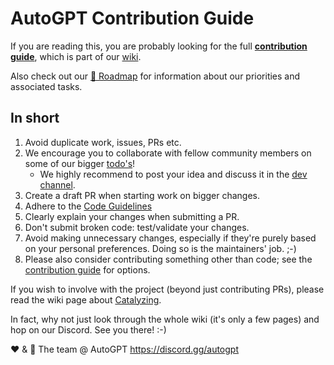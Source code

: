 # AutoGPT Contribution Guide
If you are reading this, you are probably looking for the full **[contribution guide]**,
which is part of our [wiki].

Also check out our [🚀 Roadmap][roadmap] for information about our priorities and associated tasks.
<!-- You can find our immediate priorities and their progress on our public [kanban board]. -->

[contribution guide]: https://github.com/Significant-Gravitas/AutoGPT/wiki/Contributing
[wiki]: https://github.com/Significant-Gravitas/AutoGPT/wiki
[roadmap]: https://github.com/Significant-Gravitas/AutoGPT/discussions/6971
[kanban board]: https://github.com/orgs/Significant-Gravitas/projects/1

## In short
1. Avoid duplicate work, issues, PRs etc.
2. We encourage you to collaborate with fellow community members on some of our bigger
   [todo's][roadmap]!
   * We highly recommend to post your idea and discuss it in the [dev channel].
3. Create a draft PR when starting work on bigger changes.
4. Adhere to the [Code Guidelines]
5. Clearly explain your changes when submitting a PR.
6. Don't submit broken code: test/validate your changes.
7. Avoid making unnecessary changes, especially if they're purely based on your personal
   preferences. Doing so is the maintainers' job. ;-)
8. Please also consider contributing something other than code; see the
   [contribution guide] for options.

[dev channel]: https://discord.com/channels/1092243196446249134/1095817829405704305
[code guidelines]: https://github.com/Significant-Gravitas/AutoGPT/wiki/Contributing#code-guidelines

If you wish to involve with the project (beyond just contributing PRs), please read the
wiki page about [Catalyzing](https://github.com/Significant-Gravitas/AutoGPT/wiki/Catalyzing).

In fact, why not just look through the whole wiki (it's only a few pages) and
hop on our Discord. See you there! :-)

❤️ & 🔆
The team @ AutoGPT
https://discord.gg/autogpt
